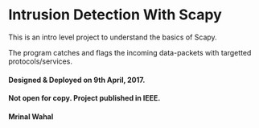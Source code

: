 # Intrusion Detection With Scapy

This is an intro level project to understand the basics of Scapy.

The program catches and flags the incoming data-packets with targetted protocols/services.

#### Designed & Deployed on 9th April, 2017.

#### Not open for copy. Project published in IEEE.

#### Mrinal Wahal